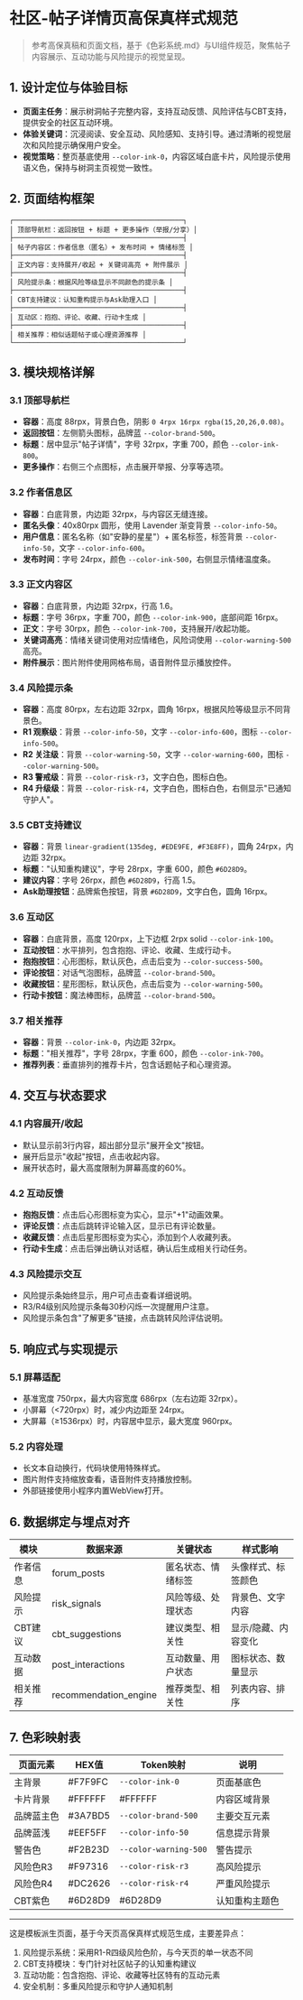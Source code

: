# 社区-帖子详情页高保真样式规范

> 参考高保真稿和页面文档，基于《色彩系统.md》与UI组件规范，聚焦帖子内容展示、互动功能与风险提示的视觉呈现。

## 1. 设计定位与体验目标
- **页面主任务**：展示树洞帖子完整内容，支持互动反馈、风险评估与CBT支持，提供安全的社区互动环境。
- **体验关键词**：沉浸阅读、安全互动、风险感知、支持引导。通过清晰的视觉层次和风险提示确保用户安全。
- **视觉策略**：整页基底使用 `--color-ink-0`，内容区域白底卡片，风险提示使用语义色，保持与树洞主页视觉一致性。

## 2. 页面结构框架
```
┌──────────────────────────────────────────┐
│ 顶部导航栏：返回按钮 + 标题 + 更多操作（举报/分享）│
├──────────────────────────────────────────┤
│ 帖子内容区：作者信息（匿名）+ 发布时间 + 情绪标签 │
├──────────────────────────────────────────┤
│ 正文内容：支持展开/收起 + 关键词高亮 + 附件展示 │
├──────────────────────────────────────────┤
│ 风险提示条：根据风险等级显示不同颜色的提示条 │
├──────────────────────────────────────────┤
│ CBT支持建议：认知重构提示与Ask助理入口 │
├──────────────────────────────────────────┤
│ 互动区：抱抱、评论、收藏、行动卡生成 │
├──────────────────────────────────────────┤
│ 相关推荐：相似话题帖子或心理资源推荐 │
└──────────────────────────────────────────┘
```

## 3. 模块规格详解
### 3.1 顶部导航栏 <PostDetailNav/>
- **容器**：高度 88rpx，背景白色，阴影 `0 4rpx 16rpx rgba(15,20,26,0.08)`。
- **返回按钮**：左侧箭头图标，品牌蓝 `--color-brand-500`。
- **标题**：居中显示"帖子详情"，字号 32rpx，字重 700，颜色 `--color-ink-800`。
- **更多操作**：右侧三个点图标，点击展开举报、分享等选项。

### 3.2 作者信息区 <AuthorInfo/>
- **容器**：白底背景，内边距 32rpx，与内容区无缝连接。
- **匿名头像**：40x80rpx 圆形，使用 Lavender 渐变背景 `--color-info-50`。
- **用户信息**：匿名名称（如"安静的星星"）+ 匿名标签，标签背景 `--color-info-50`，文字 `--color-info-600`。
- **发布时间**：字号 24rpx，颜色 `--color-ink-500`，右侧显示情绪温度条。

### 3.3 正文内容区 <PostContent/>
- **容器**：白底背景，内边距 32rpx，行高 1.6。
- **标题**：字号 36rpx，字重 700，颜色 `--color-ink-900`，底部间距 16rpx。
- **正文**：字号 30rpx，颜色 `--color-ink-700`，支持展开/收起功能。
- **关键词高亮**：情绪关键词使用对应情绪色，风险词使用 `--color-warning-500` 高亮。
- **附件展示**：图片附件使用网格布局，语音附件显示播放控件。

### 3.4 风险提示条 <RiskWarningBar/>
- **容器**：高度 80rpx，左右边距 32rpx，圆角 16rpx，根据风险等级显示不同背景色。
- **R1 观察级**：背景 `--color-info-50`，文字 `--color-info-600`，图标 `--color-info-500`。
- **R2 关注级**：背景 `--color-warning-50`，文字 `--color-warning-600`，图标 `--color-warning-500`。
- **R3 警戒级**：背景 `--color-risk-r3`，文字白色，图标白色。
- **R4 升级级**：背景 `--color-risk-r4`，文字白色，图标白色，右侧显示"已通知守护人"。

### 3.5 CBT支持建议 <CBTSuggestion/>
- **容器**：背景 `linear-gradient(135deg, #EDE9FE, #F3E8FF)`，圆角 24rpx，内边距 32rpx。
- **标题**："认知重构建议"，字号 28rpx，字重 600，颜色 `#6D28D9`。
- **建议内容**：字号 26rpx，颜色 `#6D28D9`，行高 1.5。
- **Ask助理按钮**：品牌紫色按钮，背景 `#6D28D9`，文字白色，圆角 16rpx。

### 3.6 互动区 <InteractionArea/>
- **容器**：白底背景，高度 120rpx，上下边框 2rpx solid `--color-ink-100`。
- **互动按钮**：水平排列，包含抱抱、评论、收藏、生成行动卡。
- **抱抱按钮**：心形图标，默认灰色，点击后变为 `--color-success-500`。
- **评论按钮**：对话气泡图标，品牌蓝 `--color-brand-500`。
- **收藏按钮**：星形图标，默认灰色，点击后变为 `--color-warning-500`。
- **行动卡按钮**：魔法棒图标，品牌蓝 `--color-brand-500`。

### 3.7 相关推荐 <RelatedRecommendations/>
- **容器**：背景 `--color-ink-0`，内边距 32rpx。
- **标题**："相关推荐"，字号 28rpx，字重 600，颜色 `--color-ink-700`。
- **推荐列表**：垂直排列的推荐卡片，包含话题帖子和心理资源。

## 4. 交互与状态要求
### 4.1 内容展开/收起
- 默认显示前3行内容，超出部分显示"展开全文"按钮。
- 展开后显示"收起"按钮，点击收起内容。
- 展开状态时，最大高度限制为屏幕高度的60%。

### 4.2 互动反馈
- **抱抱反馈**：点击后心形图标变为实心，显示"+1"动画效果。
- **评论反馈**：点击后跳转评论输入区，显示已有评论数量。
- **收藏反馈**：点击后星形图标变为实心，添加到个人收藏列表。
- **行动卡生成**：点击后弹出确认对话框，确认后生成相关行动任务。

### 4.3 风险提示交互
- 风险提示条始终显示，用户可点击查看详细说明。
- R3/R4级别风险提示条每30秒闪烁一次提醒用户注意。
- 风险提示条包含"了解更多"链接，点击跳转风险评估说明。

## 5. 响应式与实现提示
### 5.1 屏幕适配
- 基准宽度 750rpx，最大内容宽度 686rpx（左右边距 32rpx）。
- 小屏幕（<720rpx）时，减少内边距至 24rpx。
- 大屏幕（≥1536rpx）时，内容居中显示，最大宽度 960rpx。

### 5.2 内容处理
- 长文本自动换行，代码块使用特殊样式。
- 图片附件支持缩放查看，语音附件支持播放控制。
- 外部链接使用小程序内置WebView打开。

## 6. 数据绑定与埋点对齐
| 模块 | 数据来源 | 关键状态 | 样式影响 |
|------|----------|----------|----------|
| 作者信息 | forum_posts | 匿名状态、情绪标签 | 头像样式、标签颜色 |
| 风险提示 | risk_signals | 风险等级、处理状态 | 背景色、文字内容 |
| CBT建议 | cbt_suggestions | 建议类型、相关性 | 显示/隐藏、内容变化 |
| 互动数据 | post_interactions | 互动数量、用户状态 | 图标状态、数量显示 |
| 相关推荐 | recommendation_engine | 推荐类型、相关性 | 列表内容、排序 |

## 7. 色彩映射表
| 页面元素 | HEX值 | Token映射 | 说明 |
|----------|-------|------------|------|
| 主背景 | #F7F9FC | `--color-ink-0` | 页面基底色 |
| 卡片背景 | #FFFFFF | #FFFFFF | 内容区域背景 |
| 品牌蓝主色 | #3A7BD5 | `--color-brand-500` | 主要交互元素 |
| 品牌蓝浅 | #EEF5FF | `--color-info-50` | 信息提示背景 |
| 警告色 | #F2B23D | `--color-warning-500` | 警告提示 |
| 风险色R3 | #F97316 | `--color-risk-r3` | 高风险提示 |
| 风险色R4 | #DC2626 | `--color-risk-r4` | 严重风险提示 |
| CBT紫色 | #6D28D9 | #6D28D9 | 认知重构主题色 |

---

这是模板派生页面，基于今天页高保真样式规范生成，主要差异点：
1. 风险提示系统：采用R1-R四级风险色阶，与今天页的单一状态不同
2. CBT支持模块：专门针对社区帖子的认知重构建议
3. 互动功能：包含抱抱、评论、收藏等社区特有的互动元素
4. 安全机制：多重风险提示和守护人通知机制